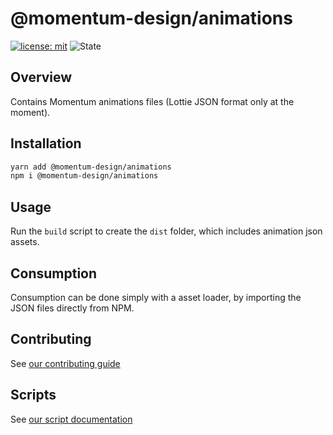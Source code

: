 # @momentum-design/animations

[![license: mit](https://img.shields.io/badge/License-MIT-blueviolet?style=flat-square)](https://github.com/momentum-design/momentum-design/blob/main/LICENSE) ![State](https://img.shields.io/badge/State-Alpha-blue?style=flat-square)

## Overview

Contains Momentum animations files (Lottie JSON format only at the moment).

## Installation

```bash
yarn add @momentum-design/animations
npm i @momentum-design/animations
```

## Usage

Run the `build` script to create the `dist` folder, which includes animation json assets.

## Consumption

Consumption can be done simply with a asset loader, by importing the JSON files directly from NPM.

## Contributing

See [our contributing guide](./CONTRIBUTING.md)

## Scripts

See [our script documentation](./SCRIPTS.md)
